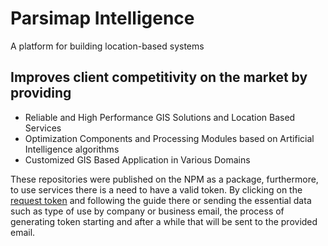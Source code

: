 # Parsimap Intelligence
A platform for building location-based systems

## Improves client competitivity on the market by providing
* Reliable and High Performance GIS Solutions and Location Based Services
* Optimization Components and Processing Modules based on Artificial Intelligence algorithms
* Customized GIS Based Application in Various Domains

These repositories were published on the NPM as a package, furthermore, to use services there is a need to have a valid token.
By clicking on the [request token](https://account.parsimap.ir/token-registration) and following the guide there or sending the essential data such as type of use by company or business email, the process of generating token starting and after a while that will be sent to the provided email.
